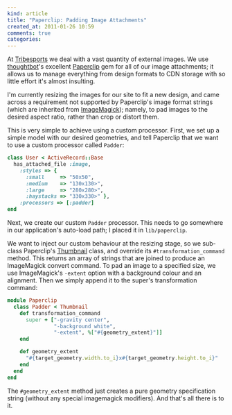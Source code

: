 ```yaml
---
kind: article
title: "Paperclip: Padding Image Attachments"
created_at: 2011-01-26 10:59
comments: true
categories: 
---
```


At [Tribesports](http://tribesports.com) we deal with a vast quantity of
external images. We use [thoughtbot](http://thoughtbot.com/)'s excellent
[Paperclip](https://github.com/thoughtbot/paperclip) gem for all of our
image attachments; it allows us to manage everything from design formats
to CDN storage with so little effort it's almost insulting.

I'm currently resizing the images for our site to fit a
new design, and came across a requirement not supported by
Paperclip's image format strings (which are inherited from
[ImageMagick](http://www.imagemagick.org/)); namely, to pad images to
the desired aspect ratio, rather than crop or distort them.

This is very simple to achieve using a custom processor. First, we set
up a simple model with our desired geometries, and tell Paperclip that
we want to use a custom processor called `Padder`:

~~~ ruby
class User < ActiveRecord::Base
  has_attached_file :image,
    :styles => {
      :small     => "50x50",
      :medium    => "130x130>",
      :large     => "280x280>",
      :haystacks => "330x330>" },
    :processors => [:padder]
end
~~~

Next, we create our custom `Padder` processor. This needs
to go somewhere in our application's auto-load path; I placed it in
`lib/paperclip`.

We want to inject our custom behaviour at the
resizing stage, so we sub-class Paperclip's
[Thumbnail](http://rdoc.info/github/thoughtbot/paperclip/master/Paperclip/Thumbnail)
class, and override its `#transformation_command` method.
This returns an array of strings that are joined to produce an
ImageMagick convert command. To pad an image to a specified size, we use
ImageMagick's `-extent` option with a background colour and
an alignment. Then we simply append it to the super's transformation
command:

~~~ ruby
module Paperclip
  class Padder < Thumbnail
    def transformation_command
      super + ["-gravity center",
               "-background white",
               "-extent", %["#{geometry_extent}"]]
    end

    def geometry_extent
      "#{target_geometry.width.to_i}x#{target_geometry.height.to_i}"
    end
  end
end
~~~

The `#geometry_extent` method just creates a pure geometry specification
string (without any special imagemagick modifiers). And that's all there
is to it.
